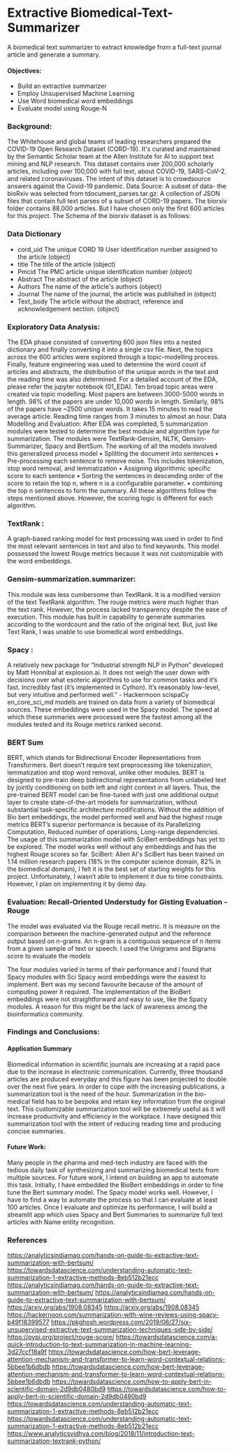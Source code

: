 # Extractive Biomedical-Text-Summarizer
A biomedical text summarizer to extract knowledge from a full-text journal article and generate a summary.

#### Objectives:
- 	Build an extractive summarizer 
- 	Employ Unsupervised Machine Learning
- 	Use Word biomedical word embeddings
- 	Evaluate model using Rouge-N

### Background:
The Whitehouse and global teams of leading researchers prepared the COVID-19 Open Research Dataset (CORD-19). It's curated and maintained by the Semantic Scholar team at the Allen Institute for AI to support text mining and NLP research. This dataset contains over 200,000 scholarly articles, including over 100,000 with full text, about COVID-19, SARS-CoV-2, and related coronaviruses. The intent of this dataset is to crowdsource answers against the Covid-19 pandemic.
Data Source:
A subset of data- the bioRxiv was selected from tdocument_parses.tar.gz: A collection of JSON files that contain full text parses of a subset of CORD-19 papers. The biorxiv folder contains 88,000 articles. But I have chosen only the first 600 articles for this project. The Schema of the biorxiv dataset is as follows:
### Data Dictionary
- cord_uid	The unique CORD 19 User Identification number assigned to the article	(object)
- title	The title of the article	(object)
- Pmcid	The PMC article unique identification number	(object)
- Abstract	The abstract of the article	(object)
- Authors	The name of the article's authors	(object)
- Journal	The name of the journal, the article was published in	(object)
- Text_body	The article without the abstract, reference and acknowledgement section.	(object)

### Exploratory Data Analysis:
The EDA phase consisted of converting 600 json files into a nested dictionary and finally converting it into a single csv file. Next, the topics across the 600 articles were explored through a topic-modelling process. Finally, feature engineering was used to determine the word count of articles and abstracts, the distribution of the unique words in the text and the reading time was also determined. For a detailed account of the EDA, please refer the jupyter notebook (01_EDA).
Ten broad topic areas were created via topic modelling. Most papers are between 3000-5000 words in length. 98% of the papers are under 10,000 words in length. Similarly, 98% of the papers have ~2500 unique words. It takes 15 minutes to read the average article. Reading time ranges from 3 minutes to almost an hour. 
Data Modelling and Evaluation:
After EDA was completed, 5 summarization modules were tested to determine the best module and algorithm type for summarization. The modules were TextRank-Gensim, NLTK, Gensim-Summarizer, Spacy and BertSum. The working of all the models involved this generalized process model 
•	Splitting the document into sentences
•	Pre-processing each sentence to remove noise. This includes tokenization, stop word removal, and lemmatization
•	Assigning algorithmic specific score to each sentence
•	Sorting the sentences in descending order of the score to retain the top n, where n is a configurable parameter.
•	combining the top n sentences to form the summary. All these algorithms follow the steps mentioned above. However, the scoring logic is different for each algorithm.
### TextRank :
A graph-based ranking model for text processing was used in order to find the most relevant sentences in text and also to find keywords. This model possessed the lowest Rouge metrics because it was not customizable with the word embeddings. 
### Gensim-summarization.summarizer: 
This module was less cumbersome than TextRank. It is a modified version of the text TextRank algorithm. The rouge metrics were much higher than the text rank. However, the process lacked transparency despite the ease of execution. This module has built in capability to generate summaries according to the wordcount and the ratio of the original text. But, just like Text Rank, I was unable to use biomedical word embeddings.
### Spacy : 
A relatively new package for “Industrial strength NLP in Python” developed by Matt Honnibal at explosion.ai. It does not weigh the user down with decisions over what esoteric algorithms to use for common tasks and it’s fast. Incredibly fast (it’s implemented in Cython). It’s reasonably low-level, but very intuitive and performed well.” - Hackermoon
scispaCy en_core_sci_md models are trained on data from a variety of biomedical sources. These embeddings were used in the Spacy model. The speed at which these summaries were processed were the fastest among all the modules tested and its Rouge metrics ranked second. 
### BERT Sum
BERT, which stands for Bidirectional Encoder Representations from Transformers. Bert doesn’t require text preprocessing like tokenization, lemmatization and stop word removal, unlike other modules. BERT is designed to pre-train deep bidirectional representations from unlabeled text by jointly conditioning on both left and right context in all layers. Thus, the pre-trained BERT model can be fine-tuned with just one additional output layer to create state-of-the-art models for summarization, without substantial task-specific architecture modifications. Without the addition of Bio bert embeddings, the model performed well and had the highest rouge metrics BERT’s superior performance is because of its Parallelizing Computation, Reduced number of operations, Long-range dependencies. The usage of this summarization model with SciBert embeddings has yet to be explored. The model works well without any embeddings and has the highest Rouge scores so far. 
SciBert: Allen AI's SciBert has been trained on 1.14 million research papers (18% in the computer science domain, 82% in the biomedical domain), I felt it is the best set of starting weights for this project. Unfortunately, I wasn’t able to implement it due to time constraints. However, I plan on implementing it by demo day.
### Evaluation: Recall-Oriented Understudy for Gisting Evaluation -Rouge
The model was evaluated via the Rouge recall metric. It is measure on the comparison between the machine-generated output and the reference output based on n-grams. An n-gram is a contiguous sequence of n items from a given sample of text or speech. I used the Unigrams and Bigrams score to evaluate the models

The four modules varied in terms of their performance and I found that Spacy modules with Sci Spacy word embeddings were the easiest to implement. Bert was my second favourite because of the amount of computing power it required. The implementation of the BioBert embeddings were not straightforward and easy to use, like the Spacy modules. A reason for this might be the lack of awareness among the bioinformatics community. 

### Findings and Conclusions:
#### Application Summary
Biomedical information in scientific journals are increasing at a rapid pace due to the increase in electronic communication. Currently, three thousand articles are produced everyday and this figure has been projected to double over the next five years. In order to cope with the increasing publications, a summarization tool is the need of the hour. Summarization in the bio-medical field has to be bespoke and retain key information from the original text. This customizable summarization tool will be extremely useful as it will increase productivity and efficiency in the workplace. I have designed this summarization tool with the intent of reducing reading time and producing concise summaries.
#### Future Work:
Many people in the pharma and med-tech industry are faced with the tedious daily task of synthesizing and summarizing biomedical texts from multiple sources. For future work, I intend on building an app to automate this task. Initially, I have embedded the BioBert embeddings in order to fine tune the Bert summary model. The Spacy model works well. However, I have to find a way to automate the process so that I can evaluate at least 100 articles. Once I evaluate and optimize its performance, I will build a streamlit app which uses Spacy and Bert Summaries to summarize full text articles with Name entity recognition. 

### References
https://analyticsindiamag.com/hands-on-guide-to-extractive-text-summarization-with-bertsum/
https://towardsdatascience.com/understanding-automatic-text-summarization-1-extractive-methods-8eb512b21ecc
https://analyticsindiamag.com/hands-on-guide-to-extractive-text-summarization-with-bertsum/
https://analyticsindiamag.com/hands-on-guide-to-extractive-text-summarization-with-bertsum/
https://arxiv.org/abs/1908.08345
https://arxiv.org/abs/1908.08345
https://hackernoon.com/summarization-with-wine-reviews-using-spacy-b49f18399577
https://pkghosh.wordpress.com/2019/06/27/six-unsupervised-extractive-text-summarization-techniques-side-by-side/
https://pypi.org/project/rouge-score/
https://towardsdatascience.com/a-quick-introduction-to-text-summarization-in-machine-learning-3d27ccf18a9f
https://towardsdatascience.com/how-bert-leverage-attention-mechanism-and-transformer-to-learn-word-contextual-relations-5bbee1b6dbdb
https://towardsdatascience.com/how-bert-leverage-attention-mechanism-and-transformer-to-learn-word-contextual-relations-5bbee1b6dbdb
https://towardsdatascience.com/how-to-apply-bert-in-scientific-domain-2d9db0480bd9
https://towardsdatascience.com/how-to-apply-bert-in-scientific-domain-2d9db0480bd9
https://towardsdatascience.com/understanding-automatic-text-summarization-1-extractive-methods-8eb512b21ecc
https://towardsdatascience.com/understanding-automatic-text-summarization-1-extractive-methods-8eb512b21ecc
https://www.analyticsvidhya.com/blog/2018/11/introduction-text-summarization-textrank-python/

